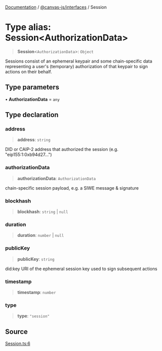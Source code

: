 [Documentation](../../../index.md) / [@canvas-js/interfaces](../index.md) / Session

# Type alias: Session\<AuthorizationData\>

> **Session**\<`AuthorizationData`\>: `Object`

Sessions consist of an ephemeral keypair and some chain-specific
data representing a user's (temporary) authorization of that
keypair to sign actions on their behalf.

## Type parameters

• **AuthorizationData** = `any`

## Type declaration

### address

> **address**: `string`

DID or CAIP-2 address that authorized the session (e.g. "eip155:1:0xb94d27...")

### authorizationData

> **authorizationData**: `AuthorizationData`

chain-specific session payload, e.g. a SIWE message & signature

### blockhash

> **blockhash**: `string` \| `null`

### duration

> **duration**: `number` \| `null`

### publicKey

> **publicKey**: `string`

did:key URI of the ephemeral session key used to sign subsequent actions

### timestamp

> **timestamp**: `number`

### type

> **type**: `"session"`

## Source

[Session.ts:6](https://github.com/canvasxyz/canvas/blob/4c6b729f/packages/interfaces/src/Session.ts#L6)
